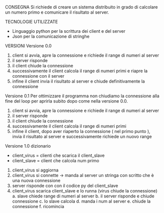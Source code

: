 CONSEGNA
Si richiede di creare un sistema distribuito in grado di calcolare un numero primo e comunicare il risultato al server.

TECNOLOGIE UTILIZZATE
- Linguaggio python per la scrittura dei client e del server
- Json per la comunicazione di stringhe

VERSIONI 
Versione 0.0
1. client si avvia, apre la connessione e richiede il range di numeri al server
2. il server risponde 
3. il client chiude la connessione
4. successivamente il client calcola il range di numeri primi e riapre la connessione con il server
5. infine il client invia il risultato al server e chiude definitivamente la connessione

Versione 0.1
Per ottimizzare il programma non chiudiamo la connessione alla fine del loop per aprirla subito dopo come nella versione 0.0.
1. client si avvia, apre la connessione e richiede il range di numeri al server
2. il server risponde 
3. il client chiude la connessione
4. successivamente il client calcola il range di numeri primi
5. infine il client,  dopo aver riaperto la connessione ( nel primo punto ), invia il risultato al server e successivamente richiede un nuovo range

Versione 1.0
dizionario
- client_virus  = clienti che scarica il client_slave
- client_slave = client che calcola num primo


1. client_virus si aggiorna
2. client_virus si connette → manda al server un stringa con scritto che è una nuova connessione
3. server risponde con con il codice py del client_slave
4. client_virus scarica client_slave e lo runna  (virus chiude la connessione)
  a. slave chiede range di numeri al server
  b. il server risponde e chiude connessione
  c. lo slave calcola 
  d. manda i num al server
  e. chiude la connessione
  f. ricomincia 

